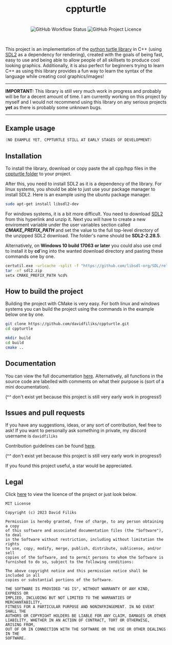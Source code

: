 <h1 align="center">cppturtle</h1>
<p align="center">
<br>
<img alt="GitHub Workflow Status" align="center" src="https://img.shields.io/github/actions/workflow/status/davidfiliks/cppturtle/cmake-multi-platform.yml">
<img alt="GitHub Project Licence" align="center" src="https://img.shields.io/github/license/davidfiliks/cppturtle">
</p>
<br>

This project is an implementation of the [python turtle library](https://docs.python.org/3/library/turtle.html) in C++ (using [SDL2](https://github.com/libsdl-org/SDL/tree/SDL2) as a dependency for rendering), created with the goals of being fast, easy to use and being able to allow people of all skillsets to
produce cool looking graphics. Additionally, it is also perfect for beginners trying to learn C++ as using this library provides a fun way to learn the syntax of the language while creating cool graphics/images!

- - -

**IMPORTANT:** This library is still very much work in progress and probably will be for a decent amount of time. I am currently working on this project by myself and I would not recommend using this library on any serious projects **yet** as there is probably some unknown bugs.

- - -


## Example usage
```cpp
(NO EXAMPLE YET, CPPTURTLE STILL AT EARLY STAGES OF DEVELOPMENT)
```

## Installation
To install the library, download or copy paste the all cpp/hpp files in the [cppturtle folder](https://github.com/davidfiliks/cppturtle/tree/main/cppturtle) to your project.

After this, you need to install SDL2 as it is a dependency of the library. For linux systems, you should be able to just use your package manager to install SDL2.
Here is an example using the ubuntu package manager.
```bash
sudo apt-get install libsdl2-dev
```

For windows systems, it is a bit more difficult. You need to download [SDL2](https://github.com/libsdl-org/SDL/releases/download/release-2.28.5/SDL2-devel-2.28.5-VC.zip) from this hyperlink and unzip it.
Next you will have to create a new enviroment variable under the user variables section called ***CMAKE_PREFIX_PATH*** and set the value to the full top-level directory of the unzipped SDL2 download. The folder's
name should be **SDL2-2.28.5**.

Alternatively, on **Windows 10 build 17063 or later** you could also use cmd to install it by **cd**'ing into the wanted download directory and pasting these commands one by one.
```bash
certutil.exe -urlcache -split -f "https://github.com/libsdl-org/SDL/releases/download/release-2.28.5/SDL2-devel-2.28.5-VC.zip" sdl2.zip
tar -xf sdl2.zip
setx CMAKE_PREFIX_PATH %cd%
```

## How to build the project
Building the project with CMake is very easy. For both linux and windows systems you can build the project using the commands in the example below one by one.
```bash
git clone https://github.com/davidfiliks/cppturtle.git
cd cppturtle

mkdir build
cd build
cmake ..
```

## Documentation 
You can view the full documentation [here](docs/documentation.md). Alternatively, all functions in the source code are labelled with comments on what their purpose is (sort of a mini documentation). 

(^^ don't exist yet because this project is still very early work in progress!)

## Issues and pull requests 
If you have any suggestions, ideas, or any sort of contribution, feel free to ask! If you want to personally ask something in private, my discord username is `davidfiliks`

Contribution guidelines can be found [here](CONTRIBUTING.md).

(^^ don't exist yet because this project is still very early work in progress!)

If you found this project useful, a star would be appreciated.

## Legal
Click [here](https://github.com/davidfiliks/cppturtle/blob/main/LICENSE) to view the licence of the project or just look below.

```
MIT License

Copyright (c) 2023 David Filiks

Permission is hereby granted, free of charge, to any person obtaining a copy
of this software and associated documentation files (the "Software"), to deal
in the Software without restriction, including without limitation the rights
to use, copy, modify, merge, publish, distribute, sublicense, and/or sell
copies of the Software, and to permit persons to whom the Software is
furnished to do so, subject to the following conditions:

The above copyright notice and this permission notice shall be included in all
copies or substantial portions of the Software.

THE SOFTWARE IS PROVIDED "AS IS", WITHOUT WARRANTY OF ANY KIND, EXPRESS OR
IMPLIED, INCLUDING BUT NOT LIMITED TO THE WARRANTIES OF MERCHANTABILITY,
FITNESS FOR A PARTICULAR PURPOSE AND NONINFRINGEMENT. IN NO EVENT SHALL THE
AUTHORS OR COPYRIGHT HOLDERS BE LIABLE FOR ANY CLAIM, DAMAGES OR OTHER
LIABILITY, WHETHER IN AN ACTION OF CONTRACT, TORT OR OTHERWISE, ARISING FROM,
OUT OF OR IN CONNECTION WITH THE SOFTWARE OR THE USE OR OTHER DEALINGS IN THE
SOFTWARE.
```
